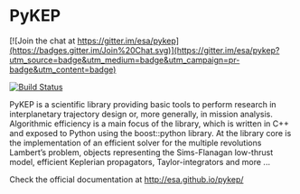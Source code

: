 PyKEP
=====

[![Join the chat at https://gitter.im/esa/pykep](https://badges.gitter.im/Join%20Chat.svg)](https://gitter.im/esa/pykep?utm_source=badge&utm_medium=badge&utm_campaign=pr-badge&utm_content=badge)

[![Build Status](https://travis-ci.org/esa/pagmo.svg?branch=master)](https://travis-ci.org/esa/pykep)

PyKEP  is a scientific library providing basic tools to perform research in interplanetary trajectory design or, more generally, in mission analysis. Algorithmic efficiency is a main focus of the library, which is written in C++ and exposed to Python using the boost::python library. At the library core is the implementation of an efficient solver for the multiple revolutions Lambert’s problem, objects representing the Sims-Flanagan low-thrust model, efficient Keplerian propagators, Taylor-integrators and more ...

Check the official documentation at http://esa.github.io/pykep/
